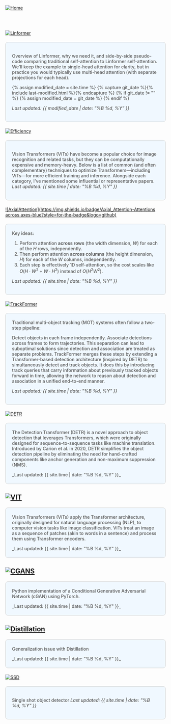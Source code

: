 [![Home](https://img.shields.io/badge/Home-Click%20Here-blue?style=flat&logo=homeadvisor&logoColor=white)](../)


<br>
<br>


[![Linformer](https://img.shields.io/badge/Linformer-An_Efficient_Transformer-blue?style=for-the-badge&logo=github)](../posts/Linformer)
<div style="background-color: #f0f8ff; color: #555;font-weight: 485; padding: 20px; margin: 20px 0; border-radius: 8px; border: 1px solid #ccc;">

Overview of Linformer, why we need it, and side-by-side pseudo-code comparing traditional self-attention to Linformer self-attention. We’ll keep the example to single-head attention for clarity, but in practice you would typically use multi-head attention (with separate projections for each head).

{% assign modified_date = site.time %}
{% capture git_date %}{% include last-modified.html %}{% endcapture %}
{% if git_date != "" %}
    {% assign modified_date = git_date %}
{% endif %}

_Last updated: {{ modified_date | date: "%B %d, %Y" }}_

</div>


[![Efficiency](https://img.shields.io/badge/Efficient_Transformers-Efficient_Techniques_in_Transformers-blue?style=for-the-badge&logo=github)](../posts/EfficientTransformers)
<div style="background-color: #f0f8ff; color: #555;font-weight: 485; padding: 20px; margin: 20px 0; border-radius: 8px; border: 1px solid #ccc;">

Vision Transformers (ViTs) have become a popular choice for image recognition and related tasks, but they can be computationally expensive and memory-heavy. Below is a list of common (and often complementary) techniques to optimize Transformers—including ViTs—for more efficient training and inference. Alongside each category, I’ve mentioned some influential or representative papers.
_Last updated: {{ site.time | date: "%B %d, %Y" }}_
</div>


[![AxialAttention](https://img.shields.io/badge/Axial_Attention-Attentions across axes-blue?style=for-the-badge&logo=github)](../posts/AxialAttention)

<div style="background-color: #f0f8ff; color: #555;font-weight: 485; padding: 20px; margin: 20px 0; border-radius: 8px; border: 1px solid #ccc;">
Key ideas:
  
1. Perform attention **across rows** (the width dimension, $W$) for each of the $H$ rows, independently.  
2. Then perform attention **across columns** (the height dimension, $H$) for each of the $W$ columns, independently.  
3. Each step is effectively 1D self-attention, so the cost scales like $O(H \cdot W^2 + W \cdot H^2)$ instead of $O(H^2 W^2)$.

_Last updated: {{ site.time | date: "%B %d, %Y" }}_
</div>


[![TrackFormer](https://img.shields.io/badge/TrackFormer-Multi_Object_Tracking_with_Transformer-blue?style=for-the-badge&logo=github)](../posts/TrackFormer)

<div style="background-color: #f0f8ff; color: #555;font-weight: 485; padding: 20px; margin: 20px 0; border-radius: 8px; border: 1px solid #ccc;">
Traditional multi-object tracking (MOT) systems often follow a two-step pipeline:
  
Detect objects in each frame independently.
Associate detections across frames to form trajectories.
This separation can lead to suboptimal solutions since detection and association are treated as separate problems. TrackFormer merges these steps by extending a Transformer-based detection architecture (inspired by DETR) to simultaneously detect and track objects. It does this by introducing track queries that carry information about previously tracked objects forward in time, allowing the network to reason about detection and association in a unified end-to-end manner. <p></p>
_Last updated: {{ site.time | date: "%B %d, %Y" }}_
</div>

[![DETR](https://img.shields.io/badge/DETR-Detection_Transformer-blue?style=for-the-badge&logo=github)](../posts/DETR)

<div style="background-color: #f0f8ff; color: #555;font-weight: 485; padding: 20px; margin: 20px 0; border-radius: 8px; border: 1px solid #ccc;">
The Detection Transformer (DETR) is a novel approach to object detection that leverages Transformers, which were originally designed for sequence-to-sequence tasks like machine translation. Introduced by Carion et al. in 2020, DETR simplifies the object detection pipeline by eliminating the need for hand-crafted components like anchor generation and non-maximum suppression (NMS).
 <p></p>
_Last updated: {{ site.time | date: "%B %d, %Y" }}_
</div>

## [![VIT](https://img.shields.io/badge/VIT-Vision_Transformers-blue?style=for-the-badge&logo=github)](../posts/VIT)
<div style="background-color: #f0f8ff; color: #555;font-weight: 485; padding: 20px; margin: 20px 0; border-radius: 8px; border: 1px solid #ccc;">
Vision Transformers (ViTs) apply the Transformer architecture, originally designed for natural language processing (NLP), to computer vision tasks like image classification. ViTs treat an image as a sequence of patches (akin to words in a sentence) and process them using Transformer encoders. <p></p>
_Last updated: {{ site.time | date: "%B %d, %Y" }}_
</div>

## [![CGANS](https://img.shields.io/badge/CGANs-Conditional_GAN-blue?style=for-the-badge&logo=github)](../posts/ConditionalGAN)
<div style="background-color: #f0f8ff; color: #555;font-weight: 485; padding: 20px; margin: 20px 0; border-radius: 8px; border: 1px solid #ccc;">
Python implementation of a Conditional Generative Adversarial Network (cGAN) using PyTorch.
 <p></p>
_Last updated: {{ site.time | date: "%B %d, %Y" }}_
</div>

## [![Distillation](https://img.shields.io/badge/Distillation-grey?style=for-the-badge&logo=github)](../posts/Distillation)
<div style="background-color: #f0f8ff; color: #555;font-weight: 485; padding: 20px; margin: 20px 0; border-radius: 8px; border: 1px solid #ccc;">
Generalization issue with Distillation
 <p></p>
_Last updated: {{ site.time | date: "%B %d, %Y" }}_
</div>


[![SSD](https://img.shields.io/badge/SSD-Single_Shot_Object_Detector-blue?style=for-the-badge&logo=github)](../posts/ssd)
<div style="background-color: #f0f8ff; color: #555;font-weight: 485; padding: 20px; margin: 20px 0; border-radius: 8px; border: 1px solid #ccc;">

Single shot object detector
_Last updated: {{ site.time | date: "%B %d, %Y" }}_
</div>


